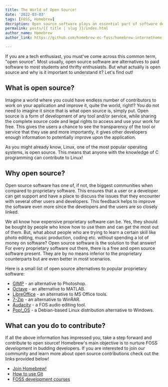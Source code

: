 ```yaml
---
title: The World of Open Source!
date: '2022-03-03'
tags: [FOSS, Homebrew]
decription: Open source software plays an essential part of software development and the growth of budding developers. Let's find out more about open source software, read on!
permalink: posts/{{ title | slug }}/index.html
author_name: Homebrew
author_link: https://github.com/homebrew-ec-foss/homebrew-internethome

---
```


If you are a tech enthusiast, you must've come across this common term, "open source". Most usually, open source software are alternatives to paid software to most students and thrifty enthusiasts. But what actually is open source and why is it important to understand it? Let's find out!


## What is open source?


Imagine a world where you could have endless number of contributors to work on your application and improve it, quite the world, right!? You do not need to imagine it since that is what open source is, simply put. Open source is a form of development of any tool and/or service, while sharing the complete source code and legal rights to access and use your work for free. This gives the users a chance to see the transparency of the tool or service that they use and more importantly, it gives other developers enough information to potentially improve upon the application.


As you might already know, Linux, one of the most popular operating systems, is open source. This means that anyone with the knowledge of C programming can contribute to Linux!

## Why open source?

Open source software has one of, if not, the biggest communities when compared to proprietary software. This ensures that a user or a developer can get support and have a place to discuss the issues that they encounter with several other users and developers. This feedback helps to improve the software even more since the developers and the users are so closely linked. 

We all know how expensive proprietary software can be. Yes, they should be bought by people who know how to use them and can get the most out of them. But, what about people who are trying to learn a certain skill like photo editing, music production, coding etc. without spending a lot of money on software? Open source software is the solution to that answer! For every proprietary software out there, there is a free and open source software present. They are by no means inferior to the proprietary counterparts but are even better in most scenarios. 

Here is a small list of open source alternatives to popular proprietary software:

- [GIMP](https://www.gimp.org/) - an alternative to Photoshop.
- [Octave](https://www.gnu.org/software/octave/index) - an alternative to MATLAB.
- [LibreOffice](https://www.libreoffice.org/discover/libreoffice/) - an alternative to MS Office tools.
- [7-Zip](https://www.7-zip.org/) - an alternative to WinRAR.
- [Audacity](https://www.audacityteam.org/) - a FOS audio editing tool.
- [Pop!_OS](https://pop.system76.com/) - a Debian-based Linux distribution alternative to Windows.

## What can you do to contribute?

If all the above information has impressed you, take a step forward and contribute to open source! Homebrew's main objective is to nurture FOSS development in budding developers. If you are interested to join our community and learn more about open source contributions check out the links provided below!

- [Join Homebrew!](https://sharp-wright-d62960.netlify.app/getstarted/)
- [How to use Git](https://www.rowjee.com/blog/git_up_and_running)
- [FOSS development courses](https://www.freecodecamp.org/)
